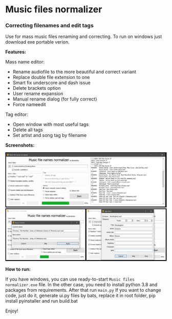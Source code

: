 # Music files normalizer

### Correcting filenames and edit tags

Use for mass music files renaming and correcting. To run on windows just download exe portable verion.

**Features:**

Mass name editor:

+ Rename audiofile to the more beautiful and correct variant
+ Replace double file extension to one
+ Smart fix underscore and dash issue
+ Delete brackets option
+ User rename expansion
+ Manual rename dialog (for fully correct)
+ Force nameedit

Tag editor:
+ Open window with most useful tags
+ Delete all tags
+ Set artist and song tag by filename

**Screenshots:**

<img src="img/readme1.PNG"/>
<img src="img/readme2.PNG"/>

**How to run:**

If you have windows, you can use ready-to-start `Music files normalizer.exe` file.
In the other case, you need to install python 3.8 and packages from requirements. After that run `main.py`
If you want to change code, just do it, generate ui.py files by bats, replace it in root folder, pip install pyinstaller and run build.bat

Enjoy!
